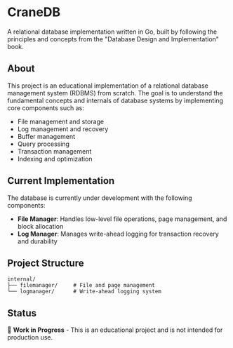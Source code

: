 # CraneDB

A relational database implementation written in Go, built by following the principles and concepts from the "Database Design and Implementation" book.

## About

This project is an educational implementation of a relational database management system (RDBMS) from scratch. The goal is to understand the fundamental concepts and internals of database systems by implementing core components such as:

- File management and storage
- Log management and recovery
- Buffer management
- Query processing
- Transaction management
- Indexing and optimization

## Current Implementation

The database is currently under development with the following components:

- **File Manager**: Handles low-level file operations, page management, and block allocation
- **Log Manager**: Manages write-ahead logging for transaction recovery and durability

## Project Structure

```
internal/
├── filemanager/     # File and page management
└── logmanager/      # Write-ahead logging system
```

## Status

🚧 **Work in Progress** - This is an educational project and is not intended for production use.
